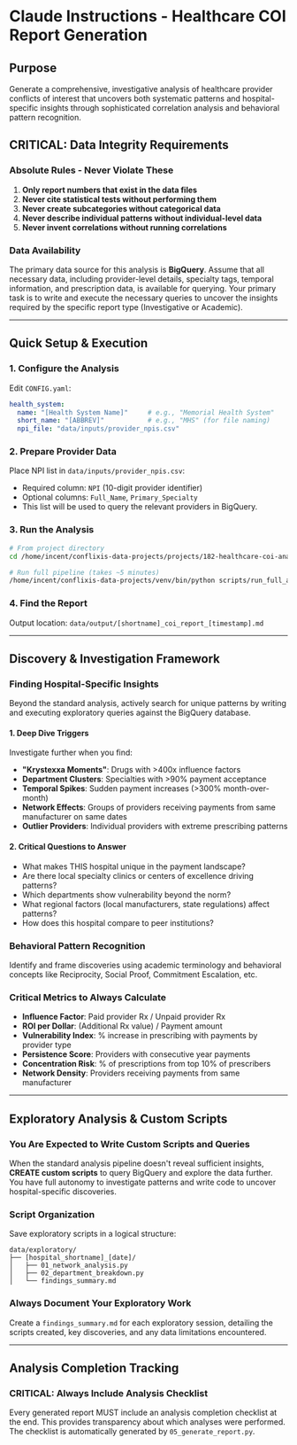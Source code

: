 # Claude Instructions - Healthcare COI Report Generation

## Purpose
Generate a comprehensive, investigative analysis of healthcare provider conflicts of interest that uncovers both systematic patterns and hospital-specific insights through sophisticated correlation analysis and behavioral pattern recognition.

## CRITICAL: Data Integrity Requirements

### Absolute Rules - Never Violate These
1. **Only report numbers that exist in the data files**
2. **Never cite statistical tests without performing them**
3. **Never create subcategories without categorical data**
4. **Never describe individual patterns without individual-level data**
5. **Never invent correlations without running correlations**

### Data Availability
The primary data source for this analysis is **BigQuery**. Assume that all necessary data, including provider-level details, specialty tags, temporal information, and prescription data, is available for querying. Your primary task is to write and execute the necessary queries to uncover the insights required by the specific report type (Investigative or Academic).

---

## Quick Setup & Execution

### 1. Configure the Analysis
Edit `CONFIG.yaml`:
```yaml
health_system:
  name: "[Health System Name]"     # e.g., "Memorial Health System"
  short_name: "[ABBREV]"           # e.g., "MHS" (for file naming)
  npi_file: "data/inputs/provider_npis.csv"
```

### 2. Prepare Provider Data
Place NPI list in `data/inputs/provider_npis.csv`:
- Required column: `NPI` (10-digit provider identifier)
- Optional columns: `Full_Name`, `Primary_Specialty`
- This list will be used to query the relevant providers in BigQuery.

### 3. Run the Analysis
```bash
# From project directory
cd /home/incent/conflixis-data-projects/projects/182-healthcare-coi-analytics-report-template

# Run full pipeline (takes ~5 minutes)
/home/incent/conflixis-data-projects/venv/bin/python scripts/run_full_analysis.py
```

### 4. Find the Report
Output location: `data/output/[shortname]_coi_report_[timestamp].md`

---

## Discovery & Investigation Framework

### Finding Hospital-Specific Insights
Beyond the standard analysis, actively search for unique patterns by writing and executing exploratory queries against the BigQuery database.

#### 1. **Deep Dive Triggers**
Investigate further when you find:
- **"Krystexxa Moments"**: Drugs with >400x influence factors
- **Department Clusters**: Specialties with >90% payment acceptance
- **Temporal Spikes**: Sudden payment increases (>300% month-over-month)
- **Network Effects**: Groups of providers receiving payments from same manufacturer on same dates
- **Outlier Providers**: Individual providers with extreme prescribing patterns

#### 2. **Critical Questions to Answer**
- What makes THIS hospital unique in the payment landscape?
- Are there local specialty clinics or centers of excellence driving patterns?
- Which departments show vulnerability beyond the norm?
- What regional factors (local manufacturers, state regulations) affect patterns?
- How does this hospital compare to peer institutions?

### Behavioral Pattern Recognition
Identify and frame discoveries using academic terminology and behavioral concepts like Reciprocity, Social Proof, Commitment Escalation, etc.

### Critical Metrics to Always Calculate
- **Influence Factor**: Paid provider Rx / Unpaid provider Rx
- **ROI per Dollar**: (Additional Rx value) / Payment amount
- **Vulnerability Index**: % increase in prescribing with payments by provider type
- **Persistence Score**: Providers with consecutive year payments
- **Concentration Risk**: % of prescriptions from top 10% of prescribers
- **Network Density**: Providers receiving payments from same manufacturer

---

## Exploratory Analysis & Custom Scripts

### You Are Expected to Write Custom Scripts and Queries
When the standard analysis pipeline doesn't reveal sufficient insights, **CREATE custom scripts** to query BigQuery and explore the data further. You have full autonomy to investigate patterns and write code to uncover hospital-specific discoveries.

### Script Organization
Save exploratory scripts in a logical structure:
```
data/exploratory/
├── [hospital_shortname]_[date]/
│   ├── 01_network_analysis.py
│   ├── 02_department_breakdown.py
│   └── findings_summary.md
```

### Always Document Your Exploratory Work
Create a `findings_summary.md` for each exploratory session, detailing the scripts created, key discoveries, and any data limitations encountered.

---

## Analysis Completion Tracking

### CRITICAL: Always Include Analysis Checklist
Every generated report MUST include an analysis completion checklist at the end. This provides transparency about which analyses were performed. The checklist is automatically generated by `05_generate_report.py`.
